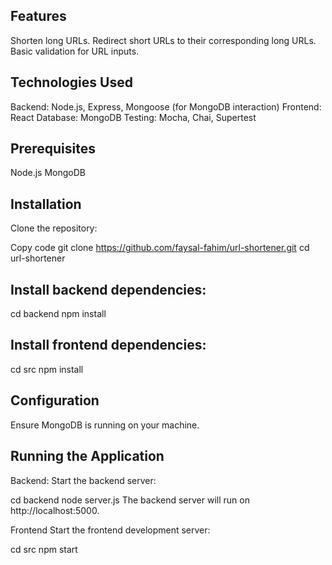 ## Features

Shorten long URLs.
Redirect short URLs to their corresponding long URLs.
Basic validation for URL inputs.

## Technologies Used
Backend: Node.js, Express, Mongoose (for MongoDB interaction)
Frontend: React
Database: MongoDB
Testing: Mocha, Chai, Supertest

## Prerequisites
Node.js
MongoDB

## Installation
Clone the repository:

Copy code
git clone https://github.com/faysal-fahim/url-shortener.git
cd url-shortener

## Install backend dependencies:

cd backend
npm install

## Install frontend dependencies:

cd src
npm install

## Configuration

Ensure MongoDB is running on your machine.

## Running the Application

Backend:
Start the backend server:

cd backend
node server.js
The backend server will run on http://localhost:5000.

Frontend
Start the frontend development server:

cd src
npm start
